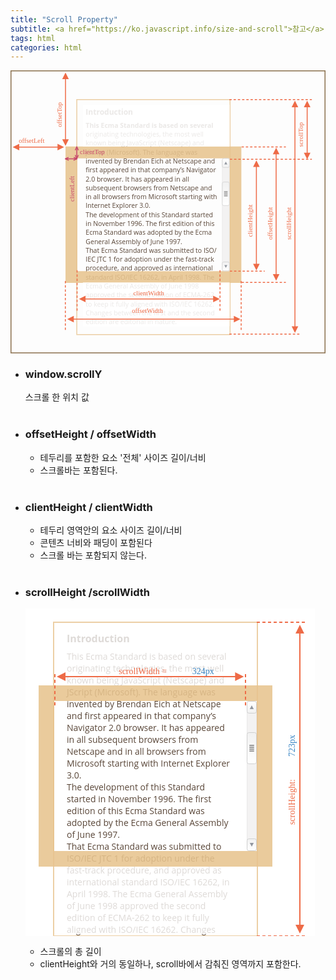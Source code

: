 ```yaml
---
title: "Scroll Property"
subtitle: <a href="https://ko.javascript.info/size-and-scroll">참고</a>
tags: html
categories: html
---
```


<svg xmlns="http://www.w3.org/2000/svg" width="670" height="602" viewBox="0 0 670 602"><defs><style>@import url(https://fonts.googleapis.com/css?family=Open+Sans:bold,italic,bolditalic%7CPT+Mono);@font-face{font-family:&apos;PT Mono&apos;;font-weight:700;font-style:normal;src:local(&apos;PT MonoBold&apos;),url(/font/PTMonoBold.woff2) format(&apos;woff2&apos;),url(/font/PTMonoBold.woff) format(&apos;woff&apos;),url(/font/PTMonoBold.ttf) format(&apos;truetype&apos;)}</style></defs><defs><linearGradient id="linearGradient-1" x1="50%" x2="50%" y1="0%" y2="100%"><stop offset="0%" stop-color="#FFF"/><stop offset="100%" stop-color="#F1F1F1"/></linearGradient><linearGradient id="linearGradient-2" x1="50%" x2="50%" y1="0%" y2="100%"><stop offset="0%" stop-color="#FFF"/><stop offset="100%" stop-color="#F1F1F1"/></linearGradient></defs><g id="dom" fill="none" fill-rule="evenodd" stroke="none" stroke-width="1"><g id="metric-all.svg"><text id="Introduction" fill="#5A4739" font-family="OpenSans-Bold, Open Sans" font-size="16" font-weight="bold"><tspan x="160" y="94">Introduction</tspan> <tspan x="160" y="122" font-family="OpenSans-Regular, Open Sans" font-size="14" font-weighat="normal">This Ecma Standard is based on several </tspan> <tspan x="160" y="141" font-family="OpenSans-Regular, Open Sans" font-size="14" font-weight="normal">originating technologies, the most well </tspan> <tspan x="160" y="160" font-family="OpenSans-Regular, Open Sans" font-size="14" font-weight="normal">known being JavaScript (Netscape) and </tspan> <tspan x="160" y="179" font-family="OpenSans-Regular, Open Sans" font-size="14" font-weight="normal">JScript (Microsoft). The language was </tspan> <tspan x="160" y="198" font-family="OpenSans-Regular, Open Sans" font-size="14" font-weight="normal">invented by Brendan Eich at Netscape and </tspan> <tspan x="160" y="217" font-family="OpenSans-Regular, Open Sans" font-size="14" font-weight="normal">first appeared in that company’s Navigator </tspan> <tspan x="160" y="236" font-family="OpenSans-Regular, Open Sans" font-size="14" font-weight="normal">2.0 browser. It has appeared in all </tspan> <tspan x="160" y="255" font-family="OpenSans-Regular, Open Sans" font-size="14" font-weight="normal">subsequent browsers from Netscape and </tspan> <tspan x="160" y="274" font-family="OpenSans-Regular, Open Sans" font-size="14" font-weight="normal">in all browsers from Microsoft starting with </tspan> <tspan x="160" y="293" font-family="OpenSans-Regular, Open Sans" font-size="14" font-weight="normal">Internet Explorer 3.0.</tspan> <tspan x="160" y="312" font-family="OpenSans-Regular, Open Sans" font-size="14" font-weight="normal">The development of this Standard started </tspan> <tspan x="160" y="331" font-family="OpenSans-Regular, Open Sans" font-size="14" font-weight="normal">in November 1996. The first edition of this </tspan> <tspan x="160" y="350" font-family="OpenSans-Regular, Open Sans" font-size="14" font-weight="normal">Ecma Standard was adopted by the Ecma </tspan> <tspan x="160" y="369" font-family="OpenSans-Regular, Open Sans" font-size="14" font-weight="normal">General Assembly of June 1997.</tspan> <tspan x="160" y="388" font-family="OpenSans-Regular, Open Sans" font-size="14" font-weight="normal">That Ecma Standard was submitted to ISO/</tspan> <tspan x="160" y="407" font-family="OpenSans-Regular, Open Sans" font-size="14" font-weight="normal">IEC JTC 1 for adoption under the fast-track </tspan> <tspan x="160" y="426" font-family="OpenSans-Regular, Open Sans" font-size="14" font-weight="normal">procedure, and approved as international </tspan> <tspan x="160" y="445" font-family="OpenSans-Regular, Open Sans" font-size="14" font-weight="normal">standard ISO/IEC 16262, in April 1998. The </tspan> <tspan x="160" y="464" font-family="OpenSans-Regular, Open Sans" font-size="14" font-weight="normal">Ecma General Assembly of June 1998 </tspan> <tspan x="160" y="483" font-family="OpenSans-Regular, Open Sans" font-size="14" font-weight="normal">approved the second edition of ECMA-262 </tspan> <tspan x="160" y="502" font-family="OpenSans-Regular, Open Sans" font-size="14" font-weight="normal">to keep it fully aligned with ISO/IEC 16262. </tspan> <tspan x="160" y="521" font-family="OpenSans-Regular, Open Sans" font-size="14" font-weight="normal">Changes between the first and the second </tspan> <tspan x="160" y="540" font-family="OpenSans-Regular, Open Sans" font-size="14" font-weight="normal">edition are editorial in nature.</tspan></text><path id="Rectangle-1" fill="#E8C48F" fill-opacity=".88" d="M491 162v290H117V162h374zm-25 25H142v240h324V187z"/><path id="Rectangle-2" stroke="#E8C48F" stroke-opacity=".8" stroke-width="2" d="M141 62h326v500H141z"/><text id="scrollHeight" fill="#EE6B47" font-family="PTMono-Regular, PT Mono" font-size="14" font-weight="normal" transform="rotate(-90 592 310)"><tspan x="541.6" y="314.5">scrollHeight</tspan></text><text id="offsetHeight" fill="#EE6B47" font-family="PTMono-Regular, PT Mono" font-size="14" font-weight="normal" transform="rotate(-90 552 310)"><tspan x="501.6" y="314.5">offsetHeight</tspan></text><text id="scrollTop" fill="#EE6B47" font-family="PTMono-Regular, PT Mono" font-size="14" font-weight="normal" transform="rotate(-90 618 125)"><tspan x="580.2" y="129.5">scrollTop</tspan></text><path id="Line-27" stroke="#EE6B47" stroke-dasharray="3,6" stroke-linecap="square" stroke-width="2" d="M466.5 62H640"/><path id="Line-28" stroke="#EE6B47" stroke-dasharray="3,6" stroke-linecap="square" stroke-width="2" d="M492.5 163h92.14"/><path id="Line-29" stroke="#EE6B47" stroke-dasharray="3,6" stroke-linecap="square" stroke-width="2" d="M492.5 451h92.14"/><path id="Line-33" stroke="#EE6B47" stroke-dasharray="3,6" stroke-linecap="square" stroke-width="2" d="M467.5 189H640"/><path id="Line-32" stroke="#EE6B47" stroke-dasharray="3,6" stroke-linecap="square" stroke-width="2" d="M467.5 427h72.14"/><path id="Line-26" stroke="#EE6B47" stroke-dasharray="3,6" stroke-linecap="square" stroke-width="2" d="M466.5 561h148.14"/><path id="Line-25" fill="#EE6B47" fill-rule="nonzero" d="M605 64.5l7 14h-6v466h6l-7 14-7-14h6v-466h-6l7-14z"/><path id="Line-30" fill="#EE6B47" fill-rule="nonzero" d="M565 164.5l7 14h-6v255h6l-7 14-7-14h6v-255h-6l7-14z"/><text id="clientHeight" fill="#EE6B47" font-family="PTMono-Regular, PT Mono" font-size="14" font-weight="normal" transform="rotate(-90 510 304)"><tspan x="459.6" y="308.5">clientHeight</tspan></text><path id="Line-34" fill="#EE6B47" fill-rule="nonzero" d="M523 191.5l7 14h-6v206h6l-7 14-7-14h6v-206h-6l7-14z"/><text id="offsetTop" fill="#EE6B47" font-family="PTMono-Regular, PT Mono" font-size="14" font-weight="normal" transform="rotate(-90 104 83)"><tspan x="66.2" y="87.5">offsetTop</tspan></text><text id="clientLeft" fill="#C74A6C" font-family="PTMono-Regular, PT Mono" font-size="14" font-weight="normal" transform="rotate(-90 130.5 237)"><tspan x="88.5" y="241.5">clientLeft</tspan></text><path id="Line-36" fill="#EE6B47" fill-rule="nonzero" d="M117 4.5l7 14h-6v128h6l-7 14-7-14h6v-128h-6l7-14z"/><path id="Line-31" fill="#EE6B47" fill-rule="nonzero" d="M631 64.5l7 14h-6v96.499l6 .001-7 14-7-14 6-.001V78.5h-6l7-14z"/><path id="Rectangle-14" fill="#FFF" fill-opacity=".88" d="M154 73h312v89H154z"/><path id="Rectangle-15" fill="#FFF" fill-opacity=".88" d="M154 451h312v93H154z"/><path id="Line-39" fill="#EE6B47" fill-rule="nonzero" d="M431 479.09l14 7-14 7-.001-6h-271.36l.001 6-14-7 14-7-.001 6h271.36l.001-6z"/><path id="Line-42" stroke="#EE6B47" stroke-dasharray="3,6" stroke-linecap="square" stroke-width="2" d="M445.64 510v-84"/><path id="Line-43" stroke="#EE6B47" stroke-dasharray="3,6" stroke-linecap="square" stroke-width="2" d="M141.64 510v-84"/><text id="clientWidth" fill="#EE6B47" font-family="PTMono-Regular, PT Mono" font-size="14" font-weight="normal"><tspan x="261.3" y="478">clientWidth</tspan></text><path id="Line-41" fill="#EE6B47" fill-rule="nonzero" d="M100 156.09l14 7-14 7v-6H18.639l.001 6-14-7 14-7-.001 6H100v-6z"/><text id="clientTop" fill="#C74A6C" font-family="PTMono-Regular, PT Mono" font-size="14" font-weight="normal"><tspan x="147.7" y="178">clientTop</tspan></text><text id="offsetLeft" fill="#EE6B47" font-family="PTMono-Regular, PT Mono" font-size="14" font-weight="normal"><tspan x="17.5" y="154">offsetLeft</tspan></text><path id="Line-40" fill="#EE6B47" fill-rule="nonzero" d="M475 522.09l14 7-14 7-.001-6h-340.36l.001 6-14-7 14-7-.001 6h340.36l.001-6z"/><path id="Line-45" stroke="#EE6B47" stroke-dasharray="3,6" stroke-linecap="square" stroke-width="2" d="M490.64 551V447"/><path id="Line-44" stroke="#EE6B47" stroke-dasharray="3,6" stroke-linecap="square" stroke-width="2" d="M116.64 551V447"/><text id="offsetWidth" fill="#EE6B47" font-family="PTMono-Regular, PT Mono" font-size="14" font-weight="normal"><tspan x="258.3" y="516">offsetWidth</tspan></text><path id="Rectangle-233" stroke="#8A704D" stroke-width="2" d="M1 1h668v600H1z"/><g id="Scrollbar" transform="translate(450 187)"><rect id="Rectangle-19" width="15" height="239" x=".5" y=".5" fill="#F3F2F2" stroke="#E9E9E9" rx="3"/><g id="Rectangle-18-+-Triangle-1"><rect id="Rectangle-18" width="15" height="19" x=".5" y=".5" fill="url(#linearGradient-1)" stroke="#CFCFCF" rx="3"/><path id="Triangle-1" fill="#92979F" d="M8 7l3.2 6H4.8z"/></g><g id="Rectangle-18-+-Triangle-2" transform="matrix(1 0 0 -1 0 240)"><rect id="Rectangle-18" width="15" height="19" x=".5" y=".5" fill="url(#linearGradient-1)" stroke="#CFCFCF" rx="3"/><path id="Triangle-1" fill="#92979F" d="M8 7l3.2 6H4.8z"/></g><g id="Rectangle-18-+-Triangle-3-+-Group" transform="translate(0 50)"><g id="Rectangle-18-+-Triangle-3" fill="url(#linearGradient-2)" stroke="#CFCFCF" transform="matrix(1 0 0 -1 0 51)"><rect id="Rectangle-18" width="15" height="50" x=".5" y=".5" rx="3"/></g><g id="Group" fill="#D8D8D8" stroke="#979797" transform="translate(4 20)"><path id="Rectangle-22" d="M.5.5h7v1h-7z"/><path id="Rectangle-23" d="M.5 3.5h7v1h-7z"/><path id="Rectangle-24" d="M.5 6.5h7v1h-7z"/><path id="Rectangle-25" d="M.5 9.5h7v1h-7z"/></g></g></g><g id="Group" transform="translate(115 162)"><g id="Line-4-+-Line-5" stroke="#C74A6C" stroke-linecap="square" stroke-width="2" transform="translate(23 19)"><path id="Line-4" d="M2.5.5L0 6" transform="matrix(1 0 0 -1 0 6)"/><path id="Line-5" d="M5.5.5L3 6" transform="rotate(180 4.5 3)"/></g><g id="Line-4-+-Line-6" stroke="#C74A6C" stroke-linecap="square" stroke-width="2" transform="matrix(1 0 0 -1 23 7)"><path id="Line-4" d="M2.5.5L0 6" transform="matrix(1 0 0 -1 0 6)"/><path id="Line-5" d="M5.5.5L3 6" transform="rotate(180 4.5 3)"/></g><path id="Line-49" stroke="#C74A6C" stroke-linecap="round" stroke-linejoin="bevel" stroke-width="2" d="M26.5 26h-25"/><path id="Line-50" stroke="#C74A6C" stroke-linecap="round" stroke-linejoin="bevel" stroke-width="2" d="M26 25.5V.5"/><path id="Line-4" fill="#C74A6C" fill-rule="nonzero" d="M20.003 22.176l.91.414 5.5 2.5.911.413-.59 1.296.09.198-.225.1-.102.227-.198-.09-.385.176-5.5 2.5-.91.414-.828-1.82.91-.414 4.297-1.954-3.797-1.726-.91-.413.827-1.821zM7.997 22.176l.827 1.82-.91.414-3.798 1.726 4.298 1.954.91.413-.827 1.821-.91-.414-5.5-2.5-.387-.176-.197.09-.102-.225-.225-.102.089-.198-.59-1.296.911-.413 5.5-2.5.91-.414z"/></g></g></g></svg>

- ### window.scrollY
  스크롤 한 위치 값
  <br/>
  <br/>
- ### offsetHeight / offsetWidth
  - 테두리를 포함한 요소 '전체' 사이즈 길이/너비 <br/>
  - 스크롤바는 포함된다.
    <br/>
    <br/>
- ### clientHeight / clientWidth

  - 테두리 영역안의 요소 사이즈 길이/너비 <br/>
  - 콘텐츠 너비와 패딩이 포함된다
  - 스크롤 바는 포함되지 않는다.
    <br/>
    <br/>

- ### scrollHeight /scrollWidth
  <svg xmlns="http://www.w3.org/2000/svg" width="463" height="524" viewBox="0 0 463 524"><defs><style>@import url(https://fonts.googleapis.com/css?family=Open+Sans:bold,italic,bolditalic%7CPT+Mono);@font-face{font-family:&apos;PT Mono&apos;;font-weight:700;font-style:normal;src:local(&apos;PT MonoBold&apos;),url(/font/PTMonoBold.woff2) format(&apos;woff2&apos;),url(/font/PTMonoBold.woff) format(&apos;woff&apos;),url(/font/PTMonoBold.ttf) format(&apos;truetype&apos;)}</style></defs><defs><linearGradient id="linearGradient-1" x1="50%" x2="50%" y1="0%" y2="100%"><stop offset="0%" stop-color="#FFF"/><stop offset="100%" stop-color="#F1F1F1"/></linearGradient><linearGradient id="linearGradient-2" x1="50%" x2="50%" y1="0%" y2="100%"><stop offset="0%" stop-color="#FFF"/><stop offset="100%" stop-color="#F1F1F1"/></linearGradient></defs><g id="dom" fill="none" fill-rule="evenodd" stroke="none" stroke-width="1"><g id="metric-scroll-width-height.svg"><path fill="#FFF" d="M0 0h463v524H0z"/><text id="Introduction" fill="#5A4739" font-family="OpenSans-Bold, Open Sans" font-size="16" font-weight="bold"><tspan x="66" y="54">Introduction</tspan> <tspan x="66" y="82" font-family="OpenSans-Regular, Open Sans" font-size="14" font-weight="normal">This Ecma Standard is based on several </tspan> <tspan x="66" y="101" font-family="OpenSans-Regular, Open Sans" font-size="14" font-weight="normal">originating technologies, the most well </tspan> <tspan x="66" y="120" font-family="OpenSans-Regular, Open Sans" font-size="14" font-weight="normal">known being JavaScript (Netscape) and </tspan> <tspan x="66" y="139" font-family="OpenSans-Regular, Open Sans" font-size="14" font-weight="normal">JScript (Microsoft). The language was </tspan> <tspan x="66" y="158" font-family="OpenSans-Regular, Open Sans" font-size="14" font-weight="normal">invented by Brendan Eich at Netscape </tspan> <tspan x="66" y="177" font-family="OpenSans-Regular, Open Sans" font-size="14" font-weight="normal">and first appeared in that company’s </tspan> <tspan x="66" y="196" font-family="OpenSans-Regular, Open Sans" font-size="14" font-weight="normal">Navigator 2.0 browser. It has appeared </tspan> <tspan x="66" y="215" font-family="OpenSans-Regular, Open Sans" font-size="14" font-weight="normal">in all subsequent browsers from </tspan> <tspan x="66" y="234" font-family="OpenSans-Regular, Open Sans" font-size="14" font-weight="normal">Netscape and in all browsers from </tspan> <tspan x="66" y="253" font-family="OpenSans-Regular, Open Sans" font-size="14" font-weight="normal">Microsoft starting with Internet Explorer </tspan> <tspan x="66" y="272" font-family="OpenSans-Regular, Open Sans" font-size="14" font-weight="normal">3.0.</tspan> <tspan x="66" y="291" font-family="OpenSans-Regular, Open Sans" font-size="14" font-weight="normal">The development of this Standard </tspan> <tspan x="66" y="310" font-family="OpenSans-Regular, Open Sans" font-size="14" font-weight="normal">started in November 1996. The first </tspan> <tspan x="66" y="329" font-family="OpenSans-Regular, Open Sans" font-size="14" font-weight="normal">edition of this Ecma Standard was </tspan> <tspan x="66" y="348" font-family="OpenSans-Regular, Open Sans" font-size="14" font-weight="normal">adopted by the Ecma General Assembly </tspan> <tspan x="66" y="367" font-family="OpenSans-Regular, Open Sans" font-size="14" font-weight="normal">of June 1997.</tspan> <tspan x="66" y="386" font-family="OpenSans-Regular, Open Sans" font-size="14" font-weight="normal">That Ecma Standard was submitted to </tspan> <tspan x="66" y="405" font-family="OpenSans-Regular, Open Sans" font-size="14" font-weight="normal">ISO/IEC JTC 1 for adoption under the </tspan> <tspan x="66" y="424" font-family="OpenSans-Regular, Open Sans" font-size="14" font-weight="normal">fast-track procedure, and approved as </tspan> <tspan x="66" y="443" font-family="OpenSans-Regular, Open Sans" font-size="14" font-weight="normal">international standard ISO/IEC 16262, in </tspan> <tspan x="66" y="462" font-family="OpenSans-Regular, Open Sans" font-size="14" font-weight="normal">April 1998. The Ecma General Assembly </tspan> <tspan x="66" y="481" font-family="OpenSans-Regular, Open Sans" font-size="14" font-weight="normal">of June 1998 approved the second </tspan> <tspan x="66" y="500" font-family="OpenSans-Regular, Open Sans" font-size="14" font-weight="normal">edition of ECMA-262 to keep it fully </tspan> <tspan x="66" y="519" font-family="OpenSans-Regular, Open Sans" font-size="14" font-weight="normal">aligned with ISO/IEC 16262. Changes </tspan> <tspan x="66" y="538" font-family="OpenSans-Regular, Open Sans" font-size="14" font-weight="normal">between the first and the second </tspan> <tspan x="66" y="557" font-family="OpenSans-Regular, Open Sans" font-size="14" font-weight="normal">edition are editorial in nature.</tspan></text><path id="Rectangle-15" fill="#FFF" fill-opacity=".8" d="M58 410h312v111H58z"/><path id="Rectangle-14" fill="#FFF" fill-opacity=".8" d="M58 35h312v89H58z"/><path id="Rectangle-1" fill="#E8C48F" fill-opacity=".88" d="M395 123v290H21V123h374zm-25 25H46v240h324V148z"/><path id="Rectangle-2" stroke="#E8C48F" stroke-opacity=".8" stroke-width="2" d="M45 22h326v502H45z"/><text id="scrollHeight:723px" font-family="PTMono-Regular, PT Mono" font-size="14" font-weight="normal" transform="rotate(-90 426 270.5)"><tspan x="350.4" y="275" fill="#EE6B47">scrollHeight:</tspan> <tspan x="459.6" y="275" fill="#3B86C4">723px</tspan></text><path id="Line-27" stroke="#EE6B47" stroke-dasharray="3,6" stroke-linecap="square" stroke-width="2" d="M371 22h78"/><path id="Line-26" stroke="#EE6B47" stroke-dasharray="3,6" stroke-linecap="square" stroke-width="2" d="M371 524h78"/><path id="Line-25" fill="#EE6B47" fill-rule="nonzero" d="M439 26l7 14h-6v466h6l-7 14-7-14h6V40h-6l7-14z"/><path id="Line-39" fill="#EE6B47" fill-rule="nonzero" d="M335.36 102l14 7-14 7-.001-6H64v6l-14-7 14-7v6h271.359l.001-6z"/><path id="Line-42" stroke="#EE6B47" stroke-dasharray="3,6" stroke-linecap="square" stroke-width="2" d="M352 154v-54"/><path id="Line-43" stroke="#EE6B47" stroke-dasharray="3,6" stroke-linecap="square" stroke-width="2" d="M47 154v-54"/><text id="scrollWidth-=-324px" font-family="PTMono-Regular, PT Mono" font-size="14" font-weight="normal"><tspan x="149.2" y="105" fill="#EE6B47">scrollWidth = </tspan> <tspan x="266.8" y="105" fill="#3B86C4">324px</tspan></text><g id="Scrollbar" transform="translate(354 148)"><rect id="Rectangle-19" width="15" height="239" x=".5" y=".5" fill="#F3F2F2" stroke="#E9E9E9" rx="3"/><g id="Rectangle-18-+-Triangle-1"><rect id="Rectangle-18" width="15" height="19" x=".5" y=".5" fill="url(#linearGradient-1)" stroke="#CFCFCF" rx="3"/><path id="Triangle-1" fill="#92979F" d="M8 7l3.2 6H4.8z"/></g><g id="Rectangle-18-+-Triangle-2" transform="matrix(1 0 0 -1 0 240)"><rect id="Rectangle-18" width="15" height="19" x=".5" y=".5" fill="url(#linearGradient-1)" stroke="#CFCFCF" rx="3"/><path id="Triangle-1" fill="#92979F" d="M8 7l3.2 6H4.8z"/></g><g id="Rectangle-18-+-Triangle-3-+-Group" transform="translate(0 50)"><g id="Rectangle-18-+-Triangle-3" fill="url(#linearGradient-2)" stroke="#CFCFCF" transform="matrix(1 0 0 -1 0 51)"><rect id="Rectangle-18" width="15" height="50" x=".5" y=".5" rx="3"/></g><g id="Group" fill="#D8D8D8" stroke="#979797" transform="translate(4 20)"><path id="Rectangle-22" d="M.5.5h7v1h-7z"/><path id="Rectangle-23" d="M.5 3.5h7v1h-7z"/><path id="Rectangle-24" d="M.5 6.5h7v1h-7z"/><path id="Rectangle-25" d="M.5 9.5h7v1h-7z"/></g></g></g></g></g></svg>
  - 스크롤의 총 길이
  - clientHeight와 거의 동일하나, scroll바에서 감춰진 영역까지 포함한다.

